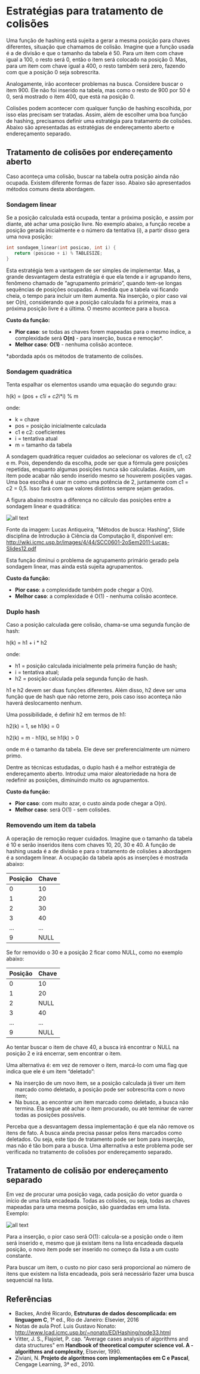 # Estratégias para tratamento de colisões

Uma função de hashing está sujeita a gerar a mesma posição para chaves diferentes, situação que chamamos de colisão. Imagine que 
a função usada é a de divisão e que o tamanho da tabela é 50. Para um item com chave igual a 100, o resto será 0, então o item 
será colocado na posição 0. Mas, para um item com chave igual a 400, o resto também será zero, fazendo com que a posição 0 seja 
sobrescrita. 

Analogamente, irão acontecer problemas na busca. Considere buscar o item 900. Ele não foi inserido na tabela, mas como o 
resto de 900 por 50 é 0, será mostrado o item 400, que está na posição 0. 

Colisões podem acontecer com qualquer função de hashing escolhida, por isso elas precisam ser tratadas. Assim, além de escolher
uma boa função de hashing, precisamos definir uma estratégia para tratamento de colisões. Abaixo são apresentadas as estratégias de endereçamento aberto e endereçamento separado.

## Tratamento de colisões por endereçamento aberto

 Caso aconteça uma colisão, buscar na tabela outra posição ainda não ocupada. Existem diferente formas de fazer isso. Abaixo são
 apresentados métodos comuns desta abordagem.
 
 ### Sondagem linear
 
 Se a posição calculada está ocupada, tentar a próxima posição, e assim por diante, até achar uma posição livre. No exemplo abaixo,
 a função recebe a posição gerada inicialmente e o número da tentativa (i), a partir disso gera uma nova posição:
 ```c
 int sondagem_linear(int posicao, int i) {
    return (posicao + i) % TABLESIZE;
}
 ```
 Esta estratégia tem a vantagem de ser simples de implementar. Mas, a grande desvantagem desta estratégia é que ela tende a 
 ir agrupando itens, fenômeno chamado de “agrupamento primário”, quando tem-se longas sequências de posições ocupadas. 
 A medida que a tabela vai ficando cheia, o tempo para incluir um item aumenta. Na inserção, o pior caso vai ser O(n), 
 considerando que a posição calculada foi a primeira, mas a próxima posição livre é a última. O mesmo acontece para a busca.
 
**Custo da função:**

- **Pior caso**: se todas as chaves forem mapeadas para o mesmo índice, a complexidade será **O(n)** - para inserção, busca e remoção*.
- **Melhor caso**: **O(1)** - nenhuma colisão acontece.

*abordada após os métodos de tratamento de colisões.
 
### Sondagem quadrática
Tenta espalhar os elementos usando uma equação do segundo grau:

h(k) = (pos + c1*i + c2*i*i) % m

onde:
- k = chave
- pos = posição inicialmente calculada
- c1 e c2: coeficientes
- i = tentativa atual
- m = tamanho da tabela

A sondagem quadrática requer cuidados ao selecionar os valores de c1, c2 e m. Pois, dependendo da escolha, pode ser que a fórmula 
gere posições repetidas, enquanto algumas posições nunca são calculadas. Assim, um item pode acabar não sendo inserido mesmo se 
houverem posições vagas. Uma boa escolha é usar m como uma potência de 2, juntamente com c1 = c2 = 0,5. Isso fará com que 
valores distintos sempre sejam gerados. 

A figura abaixo mostra a diferença no cálculo das posições entre a sondagem linear e quadrática:

![all text](https://github.com/emanoelim/algoritmos_e_ed/blob/master/img/linear_x_quadratica.png)

Fonte da imagem: Lucas Antiqueira, "Métodos de busca: Hashing", Slide disciplina de Introdução à Ciência da Computação II, disponível em: http://wiki.icmc.usp.br/images/4/44/SCC0601-2oSem2011-Lucas-Slides12.pdf

Esta função diminui o problema de agrupamento primário gerado pela sondagem linear, mas ainda está sujeita agrupamentos.

**Custo da função:**
- **Pior caso**: a complexidade também pode chegar a O(n).
- **Melhor caso**: a complexidade é O(1) - nenhuma colisão acontece.

### Duplo hash
Caso a posição calculada gere colisão, chama-se uma segunda função de hash:

h(k) = h1 + i * h2

onde:
- h1 = posição calculada inicialmente pela primeira função de hash;
- i = tentativa atual;
- h2 = posição calculada pela segunda função de hash.

h1 e h2 devem ser duas funções diferentes. Além disso, h2 deve ser uma função que de hash que não retorne zero, pois caso isso aconteça não haverá deslocamento nenhum.

Uma possibilidade, é definir h2 em termos de h1:

h2(k) = 1, se h1(k) = 0

h2(k) = m - h1(k), se h1(k) >  0

onde m é o tamanho da tabela. Ele deve ser preferencialmente um número primo.

Dentre as técnicas estudadas, o duplo hash é a melhor estratégia de endereçamento aberto. Introduz uma maior aleatoriedade na hora de redefinir as posições, diminuindo muito os agrupamentos. 

**Custo da função:**
- **Pior caso**: com muito azar, o custo ainda pode chegar a O(n).
- **Melhor caso**: será O(1) - sem colisões.

### Removendo um item da tabela

A operação de remoção requer cuidados. Imagine que o tamanho da tabela é 10 e  serão inseridos itens com chaves 10, 20, 30 e 40. A função de hashing usada é a de divisão e para o tratamento de colisões a abordagem é a sondagem linear. A ocupação da tabela após as inserções é mostrada abaixo:

| Posição | Chave |
|---------|-------|
| 0       | 10    |
| 1       | 20    |
| 2       | 30    |
| 3       | 40    |
| ...     | ...   |
| 9       | NULL  |

Se for removido o 30 e a posição 2 ficar como NULL, como no exemplo abaixo:

| Posição | Chave |
|---------|-------|
| 0       | 10    |
| 1       | 20    |
| 2       | NULL  |
| 3       | 40    |
| ...     | ...   |
| 9       | NULL  |

Ao tentar buscar o item de chave 40, a busca irá encontrar o NULL na posição 2 e irá encerrar, sem encontrar o item.

Uma alternativa é: em vez de remover o item, marcá-lo com uma flag que indica que ele é um item “deletado”:

- Na inserção de um novo item, se a posição calculada já tiver um item marcado como deletado, a posição pode ser sobrescrita com o novo item;
- Na busca, ao encontrar um item marcado como deletado, a busca não termina. Ela segue até achar o item procurado, ou até terminar de varrer todas as posições possíveis.

Perceba que a desvantagem dessa implementação é que ela não remove os itens de fato. A busca ainda precisa passar pelos itens marcados como deletados. Ou seja, este tipo de tratamento pode ser bom para inserção, mas não é tão bom para a busca. Uma alternativa a este problema pode ser verificada no tratamento de colisões por endereçamento separado.

## Tratamento de colisão por endereçamento separado

Em vez de procurar uma posição vaga, cada posição do vetor guarda o início de uma lista encadeada. Todas as colisões, ou seja, 
todas as chaves mapeadas para uma mesma posição, são guardadas em uma lista. Exemplo:

![all text](https://github.com/emanoelim/algoritmos_e_ed/blob/master/img/hash_lista_encadeada.png)

Para a inserção, o pior caso será O(1): calcula-se a posição onde o item será inserido e, mesmo que já existam itens na lista 
encadeada daquela posição, o novo item pode ser inserido no começo da lista a um custo constante. 

Para buscar um item, o custo no pior caso será proporcional ao número de itens que existem na lista encadeada, pois será 
necessário fazer uma busca sequencial na lista. 

## Referências
- Backes, André Ricardo, **Estruturas de dados descomplicada: em linguagem C**, 1ª ed., Rio de Janeiro: Elsevier, 2016
- Notas de aula Prof. Luis Gustavo Nonato: http://www.lcad.icmc.usp.br/~nonato/ED/Hashing/node33.html
- Vitter, J. S., Flajolet, P. cap. "Average cases analysis of algorithms and data structures" em **Handbook of theoretical computer science vol. A - algorithms and complexity**, Elsevier, 1990. 
- Ziviani, N. **Projeto de algoritmos com implementações em C e Pascal**, Cengage Learning, 3ª ed., 2010.




